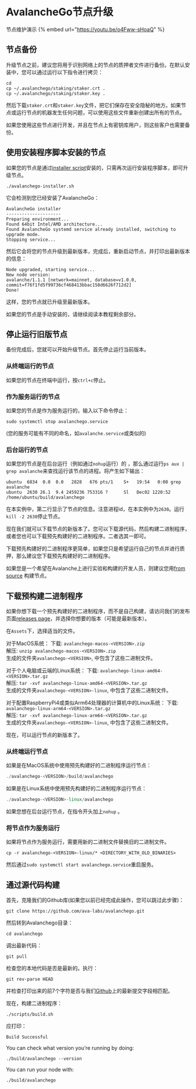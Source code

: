 # AvalancheGo节点升级

节点维护演示
{% embed url="https://youtu.be/o4Fww-sHoaQ" %}

## 节点备份

升级节点之前，建议您将用于识别网络上的节点的质押者文件进行备份。在默认安装中，您可以通过运行以下指令进行拷贝：

```text
cd
cp ~/.avalanchego/staking/staker.crt .
cp ~/.avalanchego/staking/staker.key .
```

然后下载`staker.crt`和`staker.key`文件，把它们保存在安全隐秘的地方。如果节点或运行节点的机器发生任何问题，可以使用这些文件重新创建出所有的节点。

如果您使用这些节点进行开发，并且在节点上有密钥库用户，则这些客户也需要备份。

## 使用安装程序脚本安装的节点

如果您的节点是通过[installer script](set-up-node-with-installer.md)安装的，只需再次运行安装程序脚本，即可升级节点。

```text
./avalanchego-installer.sh
```

它会检测到您已经安装了AvalancheGo：

```text
AvalancheGo installer
---------------------
Preparing environment...
Found 64bit Intel/AMD architecture...
Found AvalancheGo systemd service already installed, switching to upgrade mode.
Stopping service...
```

然后它会将您的节点升级到最新版本，完成后，重新启动节点，并打印出最新版本的信息：

```text
Node upgraded, starting service...
New node version:
avalanche/1.1.1 [network=mainnet, database=v1.0.0, commit=f76f1fd5f99736cf468413bbac158d6626f712d2]
Done!
```

这样，您的节点就已升级至最新版本。

如果您的节点是手动安装的，请继续阅读本教程剩余部分。

## 停止运行旧版节点

备份完成后，您就可以开始升级节点。首先停止运行当前版本。

### 从终端运行的节点

如果您的节点在终端中运行，按`ctrl+c`停止。

### 作为服务运行的节点

如果您的节点是作为服务运行的，输入以下命令停止：

`sudo systemctl stop avalanchego.service`

\(您的服务可能有不同的命名，如`avalanche.service`或类似的\)

### 后台运行的节点

如果您的节点是在后台运行（例如通过`nohup`运行）的 ，那么通过运行`ps aux | grep avalanche`来查找运行该节点的进程。将产生如下输出：

```text
ubuntu  6834  0.0  0.0   2828   676 pts/1    S+   19:54   0:00 grep avalanche
ubuntu  2630 26.1  9.4 2459236 753316 ?      Sl   Dec02 1220:52 /home/ubuntu/build/avalanchego
```

在本实例中，第二行显示了节点的信息。注意进程id，在本实例中为`2630`。运行`kill -2 2630`停止节点。

现在我们就可以下载节点的新版本了。您可以下载源代码，然后构建二进制程序，或者您也可以下载预先构建好的二进制程序。二者选其一即可。

下载预先构建好的二进制程序更简单，如果您只是希望运行自己的节点并进行质押，那么建议您下载预先构建好的二进制程序。

如果您是一个希望在Avalanche上进行实验和构建的开发人员，则建议您用[from source](upgrade-your-avalanchego-node.md#build-from-source) 构建节点。

## 下载预构建二进制程序

如果你想下载一个预先构建好的二进制程序，而不是自己构建，请访问我们的发布页面[releases page](https://github.com/ava-labs/avalanchego/releases)，并选择你想要的版本（可能是最新版本）。

在`Assets`下，选择适当的文件。

对于MacOS系统：
下载: `avalanchego-macos-<VERSION>.zip`  
解压: `unzip avalanchego-macos-<VERSION>.zip`  
生成的文件夹`avalanchego-<VERSION>`, 中包含了这些二进制文件。

对于个人电脑或云端的Linux系统：
下载: `avalanchego-linux-amd64-<VERSION>.tar.gz`  
解压: `tar -xvf avalanchego-linux-amd64-<VERSION>.tar.gz`  
生成的文件夹`avalanchego-<VERSION>-linux`, 中包含了这些二进制文件。

对于配置RaspberryPi4或类似Arm64处理器的计算机中的Linux系统：
下载: `avalanchego-linux-arm64-<VERSION>.tar.gz`  
解压: `tar -xvf avalanchego-linux-arm64-<VERSION>.tar.gz`  
生成的文件夹`avalanchego-<VERSION>-linux`, 中包含了这些二进制文件。

现在，可以运行节点的新版本了。

### 从终端运行节点

如果是在MacOS系统中使用预先构建好的二进制程序运行节点：

```cpp
./avalanchego-<VERSION>/build/avalanchego
```

如果是在Linux系统中使用预先构建好的二进制程序运行节点：

```cpp
./avalanchego-<VERSION>-linux/avalanchego
```

如果您想在后台运行节点，在指令开头加上`nohup` 。

### 将节点作为服务运行

如果将节点作为服务运行，需要用新的二进制文件替换旧的二进制文件。

`cp -r avalanchego-<VERSION>-linux/* <DIRECTORY_WITH_OLD_BINARIES>`

然后通过`sudo systemctl start avalanchego.service`重启服务。

## 通过源代码构建

首先，克隆我们的Github库\(如果您以前已经完成此操作，您可以跳过此步骤\)：

```text
git clone https://github.com/ava-labs/avalanchego.git
```

然后转到Avalanchego目录：

```text
cd avalanchego
```

调出最新代码：

```text
git pull
```

检查您的本地代码是否是最新的。执行：

```text
git rev-parse HEAD
```

并检查打印出来的前7个字符是否与我们[Github](https://github.com/ava-labs/avalanchego)上的最新提交字段相匹配。

现在，构建二进制程序：

```text
./scripts/build.sh
```

应打印：

```text
Build Successful
```

You can check what version you’re running by doing:

```text
./build/avalanchego --version
```

You can run your node with:

```text
./build/avalanchego
```

<!--stackedit_data:
eyJoaXN0b3J5IjpbLTE3MDc3OTkxMTksODkzMDQwNTc0LC01Mj
M4NTYwODddfQ==
-->